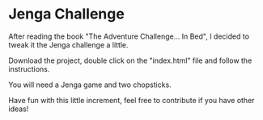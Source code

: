 # Jenga Challenge

After reading the book "The Adventure Challenge... In Bed", I decided to tweak it the Jenga challenge a little.

Download the project, double click on the "index.html" file and follow the instructions.

You will need a Jenga game and two chopsticks.

Have fun with this little increment, feel free to contribute if you have other ideas!